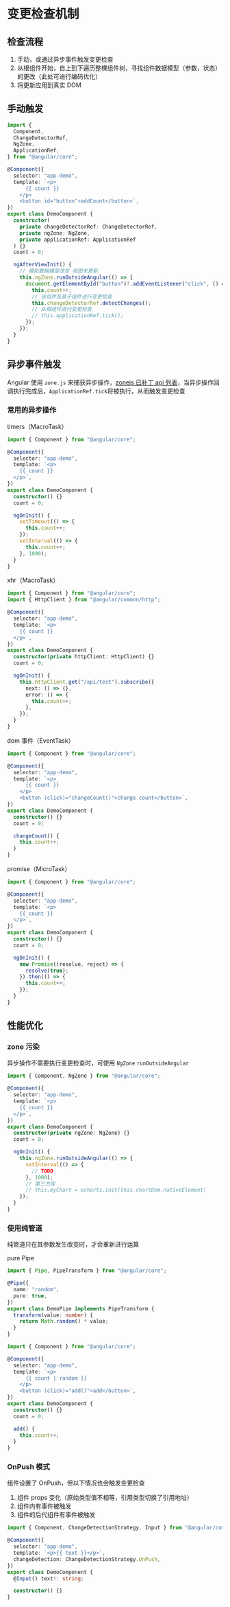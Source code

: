 # 变更检查机制

## 检查流程

1. 手动，或通过异步事件触发变更检查
2. 从根组件开始，自上到下遍历整棵组件树，寻找组件数据模型（参数，状态）的更改（此处可进行编码优化）
3. 将更新应用到真实 DOM

## 手动触发

```ts
import {
  Component,
  ChangeDetectorRef,
  NgZone,
  ApplicationRef,
} from "@angular/core";

@Component({
  selector: "app-demo",
  template: `<p>
      {{ count }}
    </p>
    <button id="button">addCount</button>`,
})
export class DemoComponent {
  constructor(
    private changeDetectorRef: ChangeDetectorRef,
    private ngZone: NgZone,
    private applicationRef: ApplicationRef
  ) {}
  count = 0;

  ngAfterViewInit() {
    // 模拟数据模型改变 视图未更新
    this.ngZone.runOutsideAngular(() => {
      document.getElementById("button")?.addEventListener("click", () => {
        this.count++;
        // 该组件及其子组件进行变更检查
        this.changeDetectorRef.detectChanges();
        // 从根组件进行变更检查
        // this.applicationRef.tick();
      });
    });
  }
}
```

## 异步事件触发

Angular 使用 `zone.js` 来捕获异步操作，[zonejs 已补丁 api 列表](https://github.com/angular/angular/blob/main/packages/zone.js/MODULE.md)，当异步操作回调执行完成后，`ApplicationRef.tick`将被执行，从而触发变更检查

### 常用的异步操作

timers（MacroTask）

```ts
import { Component } from "@angular/core";

@Component({
  selector: "app-demo",
  template: `<p>
    {{ count }}
  </p>`,
})
export class DemoComponent {
  constructor() {}
  count = 0;

  ngOnInit() {
    setTimeout(() => {
      this.count++;
    });
    setInterval(() => {
      this.count++;
    }, 1000);
  }
}
```

xhr（MacroTask）

```ts
import { Component } from "@angular/core";
import { HttpClient } from "@angular/common/http";

@Component({
  selector: "app-demo",
  template: `<p>
    {{ count }}
  </p>`,
})
export class DemoComponent {
  constructor(private httpClient: HttpClient) {}
  count = 0;

  ngOnInit() {
    this.httpClient.get("/api/test").subscribe({
      next: () => {},
      error: () => {
        this.count++;
      },
    });
  }
}
```

dom 事件（EventTask）

```ts
import { Component } from "@angular/core";

@Component({
  selector: "app-demo",
  template: `<p>
      {{ count }}
    </p>
    <button (click)="changeCount()">change count</button>`,
})
export class DemoComponent {
  constructor() {}
  count = 0;

  changeCount() {
    this.count++;
  }
}
```

promise（MicroTask）

```ts
import { Component } from "@angular/core";

@Component({
  selector: "app-demo",
  template: `<p>
    {{ count }}
  </p>`,
})
export class DemoComponent {
  constructor() {}
  count = 0;

  ngOnInit() {
    new Promise((resolve, reject) => {
      resolve(true);
    }).then(() => {
      this.count++;
    });
  }
}
```

## 性能优化

### zone 污染

异步操作不需要执行变更检查时，可使用 `NgZone` `runOutsideAngular`

```ts
import { Component, NgZone } from "@angular/core";

@Component({
  selector: "app-demo",
  template: `<p>
    {{ count }}
  </p>`,
})
export class DemoComponent {
  constructor(private ngZone: NgZone) {}
  count = 0;

  ngOnInit() {
    this.ngZone.runOutsideAngular(() => {
      setInterval(() => {
        // TODO
      }, 1000);
      // 第三方库
      // this.myChart = echarts.init(this.chartDom.nativeElement)
    });
  }
}
```

### 使用纯管道

纯管道只在其参数发生改变时，才会重新进行运算

pure Pipe

```ts
import { Pipe, PipeTransform } from "@angular/core";

@Pipe({
  name: "random",
  pure: true,
})
export class DemoPipe implements PipeTransform {
  transform(value: number) {
    return Math.random() * value;
  }
}
```

```ts
import { Component } from "@angular/core";

@Component({
  selector: "app-demo",
  template: `<p>
      {{ count | random }}
    </p>
    <button (click)="add()">add</button>`,
})
export class DemoComponent {
  constructor() {}
  count = 0;

  add() {
    this.count++;
  }
}
```

### OnPush 模式

组件设置了 OnPush，但以下情况也会触发变更检查

1. 组件 props 变化（原始类型值不相等，引用类型切换了引用地址）
2. 组件内有事件被触发
3. 组件的后代组件有事件被触发

```ts
import { Component, ChangeDetectionStrategy, Input } from "@angular/core";

@Component({
  selector: "app-demo",
  template: `<p>{{ text }}</p>`,
  changeDetection: ChangeDetectionStrategy.OnPush,
})
export class DemoComponent {
  @Input() text!: string;

  constructor() {}
}
```
